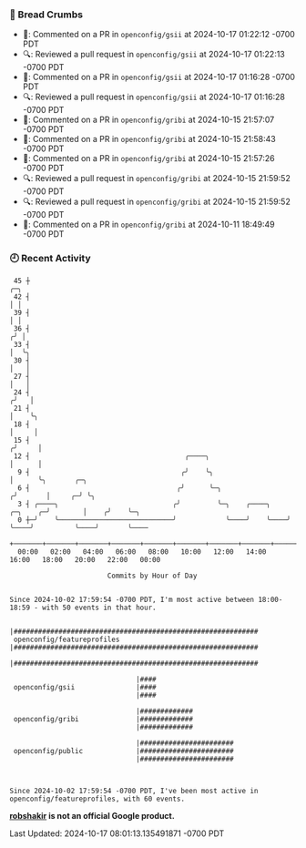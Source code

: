 ### 🍞 Bread Crumbs

 * 💬: Commented on a PR in  `openconfig/gsii` at 2024-10-17 01:22:12 -0700 PDT
 * 🔍: Reviewed a pull request in  `openconfig/gsii` at 2024-10-17 01:22:13 -0700 PDT
 * 💬: Commented on a PR in  `openconfig/gsii` at 2024-10-17 01:16:28 -0700 PDT
 * 🔍: Reviewed a pull request in  `openconfig/gsii` at 2024-10-17 01:16:28 -0700 PDT
 * 💬: Commented on a PR in  `openconfig/gribi` at 2024-10-15 21:57:07 -0700 PDT
 * 💬: Commented on a PR in  `openconfig/gribi` at 2024-10-15 21:58:43 -0700 PDT
 * 💬: Commented on a PR in  `openconfig/gribi` at 2024-10-15 21:57:26 -0700 PDT
 * 🔍: Reviewed a pull request in  `openconfig/gribi` at 2024-10-15 21:59:52 -0700 PDT
 * 🔍: Reviewed a pull request in  `openconfig/gribi` at 2024-10-15 21:59:52 -0700 PDT
 * 💬: Commented on a PR in  `openconfig/gribi` at 2024-10-11 18:49:49 -0700 PDT

### 🕘 Recent Activity
```
 45 ┼                                                                            ╭─╮
 42 ┤                                                                            │ │
 39 ┤                                                                            │ │
 36 ┤                                                                           ╭╯ │
 33 ┤                                                                           │  ╰╮
 30 ┤                                                                           │   │
 27 ┤                                                                           │   │
 24 ┤                                                                          ╭╯   │
 21 ┤                                                                          │    ╰╮
 18 ┤                                                                          │     │
 15 ┤                                                                         ╭╯     │
 12 ┤                                      ╭────╮                             │      │
  9 ┤                                     ╭╯    ╰╮                            │      ╰╮       ╭─╮
  6 ┤                                    ╭╯      ╰─╮                         ╭╯       │     ╭─╯ ╰╮
  3 ┤ ╭────╮                            ╭╯         ╰─╮    ╭────╮    ╭─╮    ╭─╯        │    ╭╯    ╰─╮
  0 ┼─╯    ╰────────────────────────────╯            ╰────╯    ╰────╯ ╰────╯          ╰────╯       ╰────
    +───────+───────+───────+───────+───────+───────+───────+───────+───────+───────+───────+───────+────
  00:00   02:00   04:00   06:00   08:00   10:00   12:00   14:00   16:00   18:00   20:00   22:00   00:00   

						Commits by Hour of Day


Since 2024-10-02 17:59:54 -0700 PDT, I'm most active between 18:00-18:59 - with 50 events in that hour.

```



```
                               |############################################################
 openconfig/featureprofiles    |############################################################
                               |############################################################

                               |####
 openconfig/gsii               |####
                               |####

                               |#############
 openconfig/gribi              |#############
                               |#############

                               |#######################
 openconfig/public             |#######################
                               |#######################



Since 2024-10-02 17:59:54 -0700 PDT, I've been most active in openconfig/featureprofiles, with 60 events.

```
**[robshakir](mailto:robjs@google.com) is not an official Google product.**  


Last Updated: 2024-10-17 08:01:13.135491871 -0700 PDT
